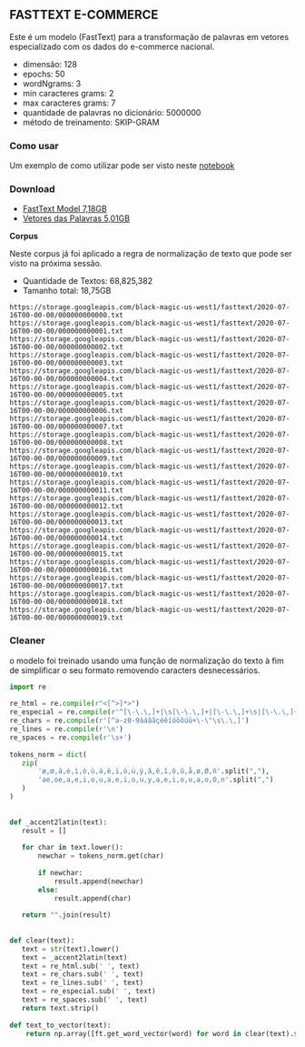 ## FASTTEXT E-COMMERCE

Este é um modelo (FastText) para a transformação de palavras em vetores especializado com os dados do e-commerce nacional.

* dimensão: 128
* epochs: 50
* wordNgrams: 3
* min caracteres grams:	2
* max caracteres grams: 7
* quantidade de palavras no dicionário:	5000000
* método de treinamento: SKIP-GRAM

### Como usar

Um exemplo de como utilizar pode ser visto neste [notebook](https://github.com/allanbatista/fasttext-ecommerce.github.io/blob/gh-pages/notebooks/FastText_E_Commerce.ipynb)

### Download

* [FastText Model 7,18GB](https://storage.googleapis.com/black-magic-us-west1/fasttext/2020-07-16T00-00-00/model.bin)
* [Vetores das Palavras 5,01GB](https://storage.googleapis.com/black-magic-us-west1/fasttext/2020-07-16T00-00-00/model.vec)

**Corpus**

Neste corpus já foi aplicado a regra de normalização de texto que pode ser visto na próxima sessão.

* Quantidade de Textos: 68,825,382
* Tamanho total: 18,75GB

```
https://storage.googleapis.com/black-magic-us-west1/fasttext/2020-07-16T00-00-00/000000000000.txt
https://storage.googleapis.com/black-magic-us-west1/fasttext/2020-07-16T00-00-00/000000000001.txt
https://storage.googleapis.com/black-magic-us-west1/fasttext/2020-07-16T00-00-00/000000000002.txt
https://storage.googleapis.com/black-magic-us-west1/fasttext/2020-07-16T00-00-00/000000000003.txt
https://storage.googleapis.com/black-magic-us-west1/fasttext/2020-07-16T00-00-00/000000000004.txt
https://storage.googleapis.com/black-magic-us-west1/fasttext/2020-07-16T00-00-00/000000000005.txt
https://storage.googleapis.com/black-magic-us-west1/fasttext/2020-07-16T00-00-00/000000000006.txt
https://storage.googleapis.com/black-magic-us-west1/fasttext/2020-07-16T00-00-00/000000000007.txt
https://storage.googleapis.com/black-magic-us-west1/fasttext/2020-07-16T00-00-00/000000000008.txt
https://storage.googleapis.com/black-magic-us-west1/fasttext/2020-07-16T00-00-00/000000000009.txt
https://storage.googleapis.com/black-magic-us-west1/fasttext/2020-07-16T00-00-00/000000000010.txt
https://storage.googleapis.com/black-magic-us-west1/fasttext/2020-07-16T00-00-00/000000000011.txt
https://storage.googleapis.com/black-magic-us-west1/fasttext/2020-07-16T00-00-00/000000000012.txt
https://storage.googleapis.com/black-magic-us-west1/fasttext/2020-07-16T00-00-00/000000000013.txt
https://storage.googleapis.com/black-magic-us-west1/fasttext/2020-07-16T00-00-00/000000000014.txt
https://storage.googleapis.com/black-magic-us-west1/fasttext/2020-07-16T00-00-00/000000000015.txt
https://storage.googleapis.com/black-magic-us-west1/fasttext/2020-07-16T00-00-00/000000000016.txt
https://storage.googleapis.com/black-magic-us-west1/fasttext/2020-07-16T00-00-00/000000000017.txt
https://storage.googleapis.com/black-magic-us-west1/fasttext/2020-07-16T00-00-00/000000000018.txt
https://storage.googleapis.com/black-magic-us-west1/fasttext/2020-07-16T00-00-00/000000000019.txt
```

### Cleaner

o modelo foi treinado usando uma função de normalização do texto à fim de simplificar o seu formato removendo caracters desnecessários.

```python
import re
 
re_html = re.compile(r"<[^>]*>")
re_especial = re.compile(r'^[\-\.\,]+|\s[\-\.\,]+|[\-\.\,]+\s|[\-\.\,]+$')
re_chars = re.compile(r'[^a-z0-9àáâãçéêíóôõúü+\-\"\s\.\,]')
re_lines = re.compile(r'\n')
re_spaces = re.compile(r'\s+')
 
tokens_norm = dict(
   zip(
       'æ,œ,á,è,ì,ò,ù,ä,ë,ï,ö,ü,ÿ,â,ê,î,ô,û,å,ø,Ø,ñ'.split(","),
       'ae,oe,a,e,i,o,u,a,e,i,o,u,y,a,e,i,o,u,a,o,O,n'.split(",")
   )
)
 
 
def _accent2latin(text):
   result = []
 
   for char in text.lower():
       newchar = tokens_norm.get(char)
 
       if newchar:
           result.append(newchar)
       else:
           result.append(char)
 
   return "".join(result)
 
 
def clear(text):
   text = str(text).lower()
   text = _accent2latin(text)
   text = re_html.sub(' ', text)
   text = re_chars.sub(' ', text)
   text = re_lines.sub(' ', text)
   text = re_especial.sub(' ', text)
   text = re_spaces.sub(' ', text)
   return text.strip()
   
def text_to_vector(text):
    return np.array([ft.get_word_vector(word) for word in clear(text).split(" ")])
 
```
